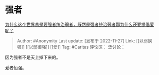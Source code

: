 # 强者
[为什么这个世界总是要强者统治弱者，既然是强者统治弱者那为什么还要提倡爱呢？](https://www.zhihu.com/question/567833870/answer/2776373541)

> Author: #Anonymity
> Last update: [发布于 2022-11-27]
> Link: [[以弱悯强]] [[以弱御强]] [[爱]]
> Tag: #Caritas
> 评论区：
> 泛讨论：

因为强者不是天上掉下来的。

爱者恒强。
